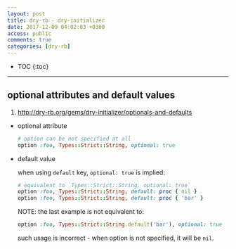 ```yaml
---
layout: post
title: dry-rb - dry-initializer
date: 2017-12-09 04:02:03 +0300
access: public
comments: true
categories: [dry-rb]
---
```


<!-- more -->

<!-- prettier-ignore -->
* TOC
{:toc}
<hr>

optional attributes and default values
--------------------------------------

1. <http://dry-rb.org/gems/dry-initializer/optionals-and-defaults>

- optional attribute

  ```ruby
  # option can be not specified at all
  option :foo, Types::Strict::String, optional: true
  ```

- default value

  when using `default` key, `optional: true` is implied:

  ```ruby
  # equivalent to `Types::Strict::String, optional: true`
  option :foo, Types::Strict::String, default: proc { nil }
  option :foo, Types::Strict::String, default: proc { 'bar' }
  ```

  NOTE: the last example is not equivalent to:

  ```ruby
  option :foo, Types::Strict::String.default('bar'), optional: true
  ```

  such usage is incorrect - when option is not specified, it will be `nil`.
